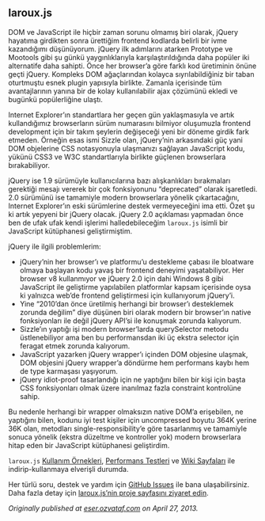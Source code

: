 ## laroux.js

DOM ve JavaScript ile hiçbir zaman sorunu olmamış biri olarak, jQuery hayatıma girdikten sonra ürettiğim frontend kodlarda belirli bir ivme kazandığımı düşünüyorum. jQuery ilk adımlarını atarken Prototype ve Mootools gibi şu günkü yaygınlıklarıyla karşılaştırıldığında daha popüler iki alternatife daha sahipti. Önce her browser’a göre farklı kod üretiminin önüne geçti jQuery. Kompleks DOM ağaçlarından kolayca sıyrılabildiğiniz bir taban oturtmuştu esnek plugin yapısıyla birlikte. Zamanla içerisinde tüm avantajlarının yanına bir de kolay kullanılabilir ajax çözümünü ekledi ve bugünkü popülerliğine ulaştı.

Internet Explorer’ın standartlara her geçen gün yaklaşmasıyla ve artık kullandığımız browserların sürüm numarasını bilmiyor oluşumuzla frontend development için bir takım şeylerin değişeceği yeni bir döneme girdik fark etmeden. Örneğin esas ismi Sizzle olan, jQuery’nin arkasındaki güç yani DOM objelerine CSS notasyonuyla ulaşmanızı sağlayan JavaScript kodu, yükünü CSS3 ve W3C standartlarıyla birlikte güçlenen browserlara bırakabiliyor.

jQuery ise 1.9 sürümüyle kullanıcılarına bazı alışkanlıkları bırakmaları gerektiği mesajı vererek bir çok fonksiyonunu “deprecated” olarak işaretledi. 2.0 sürümünü ise tamamiyle modern browserlara yönelik çıkartacağını, Internet Explorer’ın eski sürümlerine destek vermeyeceğini ima etti. Özet şu ki artık yepyeni bir jQuery olacak. jQuery 2.0 açıklaması yapmadan önce ben de ufak ufak kendi işlerimi halledebileceğim `laroux.js` isimli bir JavaScript kütüphanesi geliştirmiştim.

jQuery ile ilgili problemlerim:

*   jQuery’nin her browser’ı ve platformu’u destekleme çabası ile bloatware olmaya başlayan kodu yavaş bir frontend deneyimi yaşatabiliyor. Her browser v8 kullanmıyor ve jQuery 2.0 için dahi Windows 8 gibi JavaScript ile geliştirme yapılabilen platformlar kapsam içerisinde oysa ki yalnızca web’de frontend geliştirmesi için kullanıyorum jQuery’i.
*   Yine “2010’dan önce üretilmiş herhangi bir browser’ı desteklemek zorunda değilim” diye düşünen biri olarak modern bir browser’ın native fonksiyonları ile değil jQuery API’si ile konuşmak zorunda kalıyorum.
*   Sizzle’ın yaptığı işi modern browser’larda querySelector metodu üstlenebiliyor ama ben bu performansdan iki üç ekstra selector için feragat etmek zorunda kalıyorum.
*   JavaScript yazarken jQuery wrapper’ı içinden DOM objesine ulaşmak, DOM objesini jQuery wrapper’a döndürme hem performans kaybı hem de type karmaşası yaşıyorum.
*   jQuery idiot-proof tasarlandığı için ne yaptığını bilen bir kişi için başta CSS fonksiyonları olmak üzere inanılmaz fazla constraint kontrolüne sahip.

Bu nedenle herhangi bir wrapper olmaksızın native DOM’a erişebilen, ne yaptığını bilen, kodunu iyi test kişiler için uncompressed boyutu 364K yerine 36K olan, metodları single-responsibility’e göre tasarlanmış ve tamamiyle sonuca yönelik (ekstra düzeltme ve kontroller yok) modern browserlara hitap eden bir JavaScript kütüphanesi geliştirdim.

`laroux.js` [Kullanım Örnekleri](https://eserozvataf.github.io/laroux.js/), [Performans Testleri](https://eserozvataf.github.io/laroux.js/benchmarks.html) ve [Wiki Sayfaları](https://github.com/eserozvataf/laroux.js/wiki) ile indirip-kullanmaya elverişli durumda.

Her türlü soru, destek ve yardım için [GitHub Issues](https://github.com/eserozvataf/laroux.js/issues) ile bana ulaşabilirsiniz. Daha fazla detay için [laroux.js’nin proje sayfasını ziyaret edin](https://eserozvataf.github.io/laroux.js/).

*Originally published at* [*eser.ozvataf.com*](http://eser.ozvataf.com/laroux-js/) *on April 27, 2013.*